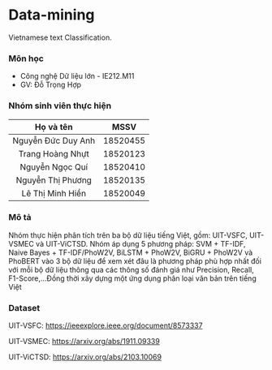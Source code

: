 # Data-mining
Vietnamese text Classification.
### Môn học 
- Công nghệ Dữ liệu lớn - IE212.M11
- GV: Đỗ Trọng Hợp

### Nhóm sinh viên thực hiện
  |       **Họ và tên**      |       **MSSV**       |
  |     :------------:       |    :-------------:   |
  |     Nguyễn Đức Duy Anh   |     18520455         |
  |     Trang Hoàng Nhựt     |     18520123         |
  |     Nguyễn Ngọc Quí      |     18520410         |
  |     Nguyễn Thị Phương    |     18520135         |
  |     Lê Thị Minh Hiền     |     18520049         |
  
### Mô tả
Nhóm thực hiện phân tích trên ba bộ dữ liệu tiếng Việt,
gồm: UIT-VSFC, UIT-VSMEC và UIT-ViCTSD. Nhóm áp dụng 5
phương pháp: SVM + TF-IDF, Naive Bayes + TF-IDF/PhoW2V,
BiLSTM + PhoW2V, BiGRU + PhoW2V và PhoBERT vào 3 bộ dữ
liệu để xem xét đâu là phương pháp phù hợp nhất đối với mỗi
bộ dữ liệu thông qua các thông số đánh giá như Precision,
Recall, F1-Score,...Đồng thời xây dựng một ứng dụng phân
loại văn bản trên tiếng Việt

### Dataset
UIT-VSFC: https://ieeexplore.ieee.org/document/8573337 

UIT-VSMEC: https://arxiv.org/abs/1911.09339

UIT-ViCTSD: https://arxiv.org/abs/2103.10069
